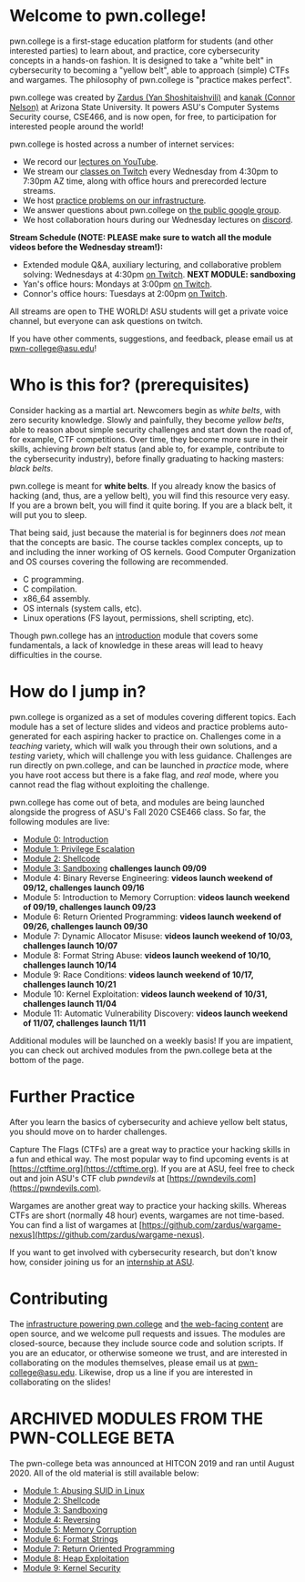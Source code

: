 # Welcome to pwn.college!

pwn.college is a first-stage education platform for students (and other interested parties) to learn about, and practice, core cybersecurity concepts in a hands-on fashion.
It is designed to take a "white belt" in cybersecurity to becoming a "yellow belt", able to approach (simple) CTFs and wargames.
The philosophy of pwn.college is "practice makes perfect".

pwn.college was created by [Zardus (Yan Shoshitaishvili)](http://yancomm.net) and [kanak (Connor Nelson)](https://connornelson.com) at Arizona State University.
It powers ASU's Computer Systems Security course, CSE466, and is now open, for free, to participation for interested people around the world!

pwn.college is hosted across a number of internet services:
- We record our [lectures on YouTube](https://www.youtube.com/channel/UCBaWwFw7KmCN8YlfX4ERYKg/).
- We stream our [classes on Twitch](https://www.twitch.tv/pwncollege/) every Wednesday from 4:30pm to 7:30pm AZ time, along with office hours and prerecorded lecture streams.
- We host [practice problems on our infrastructure](https://cse466.pwn.college).
- We answer questions about pwn.college on [the public google group](https://groups.google.com/g/pwn-college-users).
- We host collaboration hours during our Wednesday lectures on [discord](https://discord.com/invite/68x4ADt).

**Stream Schedule (NOTE: PLEASE make sure to watch all the module videos before the Wednesday stream!):**
- Extended module Q&A, auxiliary lecturing, and collaborative problem solving: Wednesdays at 4:30pm [on Twitch](https://www.twitch.tv/pwncollege/). **NEXT MODULE: sandboxing**
- Yan's office hours: Mondays at 3:00pm [on Twitch](https://www.twitch.tv/pwncollege/).
- Connor's office hours: Tuesdays at 2:00pm [on Twitch](https://www.twitch.tv/pwncollege/).

All streams are open to THE WORLD! ASU students will get a private voice channel, but everyone can ask questions on twitch.

If you have other comments, suggestions, and feedback, please email us at [pwn-college@asu.edu](mailto:pwn-college@asu.edu)!

# Who is this for? (prerequisites)

Consider hacking as a martial art.
Newcomers begin as _white belts_, with zero security knowledge.
Slowly and painfully, they become _yellow belts_, able to reason about simple security challenges and start down the road of, for example, CTF competitions.
Over time, they become more sure in their skills, achieving _brown belt_ status (and able to, for example, contribute to the cybersecurity industry), before finally graduating to hacking masters: _black belts_.

pwn.college is meant for **white belts**.
If you already know the basics of hacking (and, thus, are a yellow belt), you will find this resource very easy.
If you are a brown belt, you will find it quite boring.
If you are a black belt, it will put you to sleep.

That being said, just because the material is for beginners does _not_ mean that the concepts are basic.
The course tackles complex concepts, up to and including the inner working of OS kernels.
Good Computer Organization and OS courses covering the following are recommended.
- C programming.
- C compilation.
- x86\_64 assembly.
- OS internals (system calls, etc).
- Linux operations (FS layout, permissions, shell scripting, etc).

Though pwn.college has an [introduction](modules/intro) module that covers some fundamentals, a lack of knowledge in these areas will lead to heavy difficulties in the course.

# How do I jump in?

pwn.college is organized as a set of modules covering different topics.
Each module has a set of lecture slides and videos and practice problems auto-generated for each aspiring hacker to practice on.
Challenges come in a _teaching_ variety, which will walk you through their own solutions, and a _testing_ variety, which will challenge you with less guidance.
Challenges are run directly on pwn.college, and can be launched in _practice_ mode, where you have root access but there is a fake flag, and _real_ mode, where you cannot read the flag without exploiting the challenge.

pwn.college has come out of beta, and modules are being launched alongside the progress of ASU's Fall 2020 CSE466 class.
So far, the following modules are live:

- [Module 0: Introduction](modules/intro)
- [Module 1: Privilege Escalation](modules/suid)
- [Module 2: Shellcode](modules/shellcode)
- [Module 3: Sandboxing](modules/sandbox) **challenges launch 09/09**
- Module 4: Binary Reverse Engineering:        **videos launch weekend of 09/12, challenges launch 09/16**
- Module 5: Introduction to Memory Corruption: **videos launch weekend of 09/19, challenges launch 09/23**
- Module 6: Return Oriented Programming:       **videos launch weekend of 09/26, challenges launch 09/30**
- Module 7: Dynamic Allocator Misuse:          **videos launch weekend of 10/03, challenges launch 10/07**
- Module 8: Format String Abuse:               **videos launch weekend of 10/10, challenges launch 10/14**
- Module 9: Race Conditions:                   **videos launch weekend of 10/17, challenges launch 10/21**
- Module 10: Kernel Exploitation:               **videos launch weekend of 10/31, challenges launch 11/04**
- Module 11: Automatic Vulnerability Discovery: **videos launch weekend of 11/07, challenges launch 11/11**

Additional modules will be launched on a weekly basis!
If you are impatient, you can check out archived modules from the pwn.college beta at the bottom of the page.





# Further Practice

After you learn the basics of cybersecurity and achieve yellow belt status, you should move on to harder challenges.

Capture The Flags (CTFs) are a great way to practice your hacking skills in a fun and ethical way.
The most popular way to find upcoming events is at [https://ctftime.org](https://ctftime.org).
If you are at ASU, feel free to check out and join ASU's CTF club _pwndevils_ at [https://pwndevils.com](https://pwndevils.com).

Wargames are another great way to practice your hacking skills.
Whereas CTFs are short (normally 48 hour) events, wargames are not time-based.
You can find a list of wargames at [https://github.com/zardus/wargame-nexus](https://github.com/zardus/wargame-nexus).

If you want to get involved with cybersecurity research, but don't know how, consider joining us for an [internship at ASU](https://sefcom.asu.edu/apprenticeship).

# Contributing

The [infrastructure powering pwn.college](https://github.com/pwncollege/pwn-college) and [the web-facing content](https://github.com/pwncollege/pwn-college.github.io) are open source, and we welcome pull requests and issues.
The modules are closed-source, because they include source code and solution scripts.
If you are an educator, or otherwise someone we trust, and are interested in collaborating on the modules themselves, please email us at [pwn-college@asu.edu](mailto:pwn-college@asu.edu).
Likewise, drop us a line if you are interested in collaborating on the slides!

# ARCHIVED MODULES FROM THE PWN-COLLEGE BETA

The pwn-college beta was announced at HITCON 2019 and ran until August 2020.
All of the old material is still available below:

- [Module 1: Abusing SUID in Linux](modules-old/suid)
- [Module 2: Shellcode](modules-old/shellcode)
- [Module 3: Sandboxing](modules-old/sandbox)
- [Module 4: Reversing](modules-old/reversing)
- [Module 5: Memory Corruption](modules-old/pwning)
- [Module 6: Format Strings](modules-old/fmt)
- [Module 7: Return Oriented Programming](modules-old/rop)
- [Module 8: Heap Exploitation](modules-old/heap)
- [Module 9: Kernel Security](modules-old/kernel)
